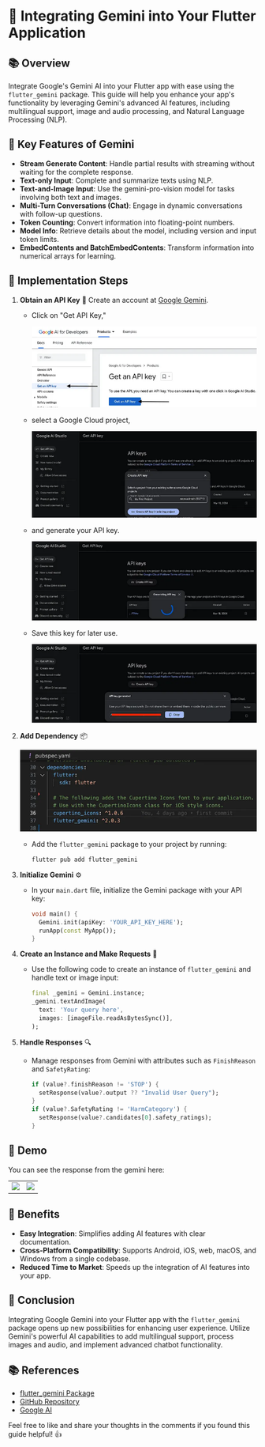 # 🚀 Integrating Gemini into Your Flutter Application

## 📚 Overview

Integrate Google's Gemini AI into your Flutter app with ease using the `flutter_gemini` package. This guide will help you enhance your app's functionality by leveraging Gemini's advanced AI features, including multilingual support, image and audio processing, and Natural Language Processing (NLP).

## 🌟 Key Features of Gemini

- **Stream Generate Content**: Handle partial results with streaming without waiting for the complete response.
- **Text-only Input**: Complete and summarize texts using NLP.
- **Text-and-Image Input**: Use the gemini-pro-vision model for tasks involving both text and images.
- **Multi-Turn Conversations (Chat)**: Engage in dynamic conversations with follow-up questions.
- **Token Counting**: Convert information into floating-point numbers.
- **Model Info**: Retrieve details about the model, including version and input token limits.
- **EmbedContents and BatchEmbedContents**: Transform information into numerical arrays for learning.

## 🏁 Implementation Steps

1. **Obtain an API Key** 🔑
   Create an account at [Google Gemini](https://ai.google.dev/tutorials/setup).
   
    - Click on "Get API Key,"
   
      ![](media/steps/step1-1.webp)
   
    - select a Google Cloud project,
   
      ![](media/steps/step1-2.webp)
   
    - and generate your API key.
   
      ![](media/steps/step1-3.webp)
   
    - Save this key for later use.
   
      ![](media/steps/step1-4.webp)

2. **Add Dependency** 📦

   ![](media/steps/step2-1.webp)

    - Add the `flutter_gemini` package to your project by running:
      ```sh
      flutter pub add flutter_gemini
      ```

3. **Initialize Gemini** ⚙️
    - In your `main.dart` file, initialize the Gemini package with your API key:
      ```dart
      void main() {
        Gemini.init(apiKey: 'YOUR_API_KEY_HERE');
        runApp(const MyApp());
      }
      ```

4. **Create an Instance and Make Requests** 🤖
    - Use the following code to create an instance of `flutter_gemini` and handle text or image input:
      ```dart
      final _gemini = Gemini.instance;
      _gemini.textAndImage(
        text: 'Your query here',
        images: [imageFile.readAsBytesSync()],
      );
      ```

5. **Handle Responses** 🔍
    - Manage responses from Gemini with attributes such as `FinishReason` and `SafetyRating`:
      ```dart
      if (value?.finishReason != 'STOP') {
        setResponse(value?.output ?? "Invalid User Query");
      }
      if (value?.SafetyRating != 'HarmCategory') {
        setResponse(value?.candidates[0].safety_ratings);
      }
      ```

## 🚀 Demo

You can see the response from the gemini here:

<table>
<tr>
<td><img src="https://github.com/Kashish-ChunhThanhDe/Flutter_gemini_Chat/blob/master/media/screenshot_horizontal.png" height="480px"></td>
<td><img src="https://github.com/Kashish-ChunhThanhDe/Flutter_gemini_Chat/blob/master/media/screenshot_vertical.png" height="480px"></td>
</tr>
</table>

## 🎉 Benefits

- **Easy Integration**: Simplifies adding AI features with clear documentation.
- **Cross-Platform Compatibility**: Supports Android, iOS, web, macOS, and Windows from a single codebase.
- **Reduced Time to Market**: Speeds up the integration of AI features into your app.

## 🌟 Conclusion

Integrating Google Gemini into your Flutter app with the `flutter_gemini` package opens up new possibilities for enhancing user experience. Utilize Gemini's powerful AI capabilities to add multilingual support, process images and audio, and implement advanced chatbot functionality.

## 📚 References

- [flutter_gemini Package](https://pub.dev/packages/flutter_gemini)
- [GitHub Repository](https://github.com/ChunhThanhDe/Flutter_gemini_Chat)
- [Google AI](https://ai.google.dev/)

Feel free to like and share your thoughts in the comments if you found this guide helpful! 👍